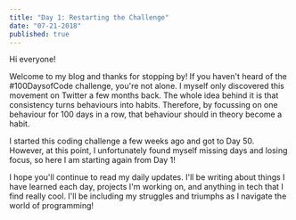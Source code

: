 ```yaml
---
title: "Day 1: Restarting the Challenge"
date: "07-21-2018"
published: true
---
```

Hi everyone!

Welcome to my blog and thanks for stopping by! If you haven't heard of the #100DaysofCode challenge, you're not alone. I myself only discovered this movement on Twitter a few months back. The whole idea behind it is that consistency turns behaviours into habits. Therefore, by focussing on one behaviour for 100 days in a row, that behaviour should in theory become a habit.

I started this coding challenge a few weeks ago and got to Day 50. However, at this point, I unfortunately found myself missing days and losing focus, so here I am starting again from Day 1!

I hope you'll continue to read my daily updates. I'll be writing about things I have learned each day, projects I'm working on, and anything in tech that I find really cool. I'll be including my struggles and triumphs as I navigate the world of programming!
